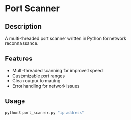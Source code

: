 # Port Scanner

## Description
A multi-threaded port scanner written in Python for network reconnaissance.

## Features
- Multi-threaded scanning for improved speed
- Customizable port ranges
- Clean output formatting
- Error handling for network issues

## Usage
```bash
python3 port_scanner.py "ip address"
